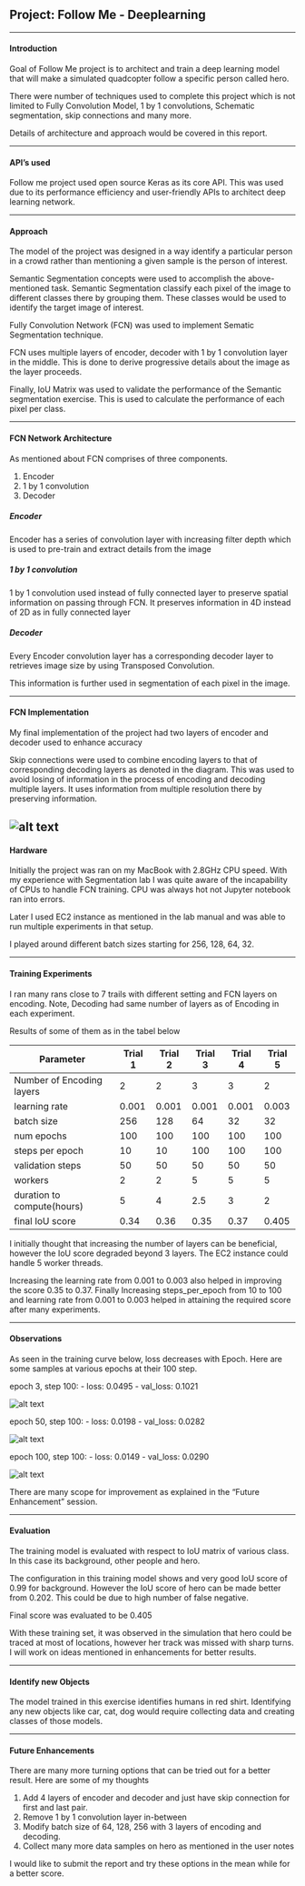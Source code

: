 ## Project: Follow Me - Deeplearning
---
[//]: # (Image References)

[fcn]: ./images/fcn.png
[epoch3]: ./images/epoch3_trainingcure_step100.png
[epoch50]: ./images/epoch50_trainingcure_step100.png
[epoch100]: ./images/epoch100_trainingcure_step100.png

#### Introduction
Goal of Follow Me project is to architect and train a deep learning model that will make a simulated quadcopter follow a specific person called hero.

There were number of techniques used to complete this project which is not limited to Fully Convolution Model, 1 by 1 convolutions, Schematic segmentation, skip connections and many more.

Details of architecture and approach would be covered in this report.

---


#### API’s used
Follow me project used open source Keras as its core API. This was used due to its performance efficiency and user-friendly APIs to architect deep learning network.

---


#### Approach
The model of the project was designed in a way identify a particular person in a crowd rather than mentioning a given sample is the person of interest.

Semantic Segmentation concepts were used to accomplish the above-mentioned task. Semantic Segmentation classify each pixel of the image to different classes there by grouping them. These classes would be used to identify the target image of interest.

Fully Convolution Network (FCN) was used to implement Sematic Segmentation technique. 

FCN uses multiple layers of encoder, decoder with 1 by 1 convolution layer in the middle.  This is done to derive progressive details about the image as the layer proceeds.

Finally, IoU Matrix was used to validate the performance of the Semantic segmentation exercise. This is used to calculate the performance of each pixel per class.

---


#### FCN Network Architecture
As mentioned about FCN comprises of three components.
1. Encoder
2. 1 by 1 convolution
3. Decoder

##### Encoder
Encoder has a series of convolution layer with increasing filter depth which is used to pre-train and extract details from the image

##### 1 by 1 convolution
1 by 1 convolution used instead of fully connected layer to preserve spatial information on passing through FCN. It preserves information in 4D instead of 2D as in fully connected layer

##### Decoder
Every Encoder convolution layer has a corresponding decoder layer to retrieves image size by using Transposed Convolution.

This information is further used in segmentation of each pixel in the image.

---


#### FCN Implementation
My final implementation of the project had two layers of encoder and decoder used to enhance accuracy

Skip connections were used to combine encoding layers to that of corresponding decoding layers as denoted in the diagram. This was used to avoid losing of information in the process of encoding and decoding multiple layers. It uses information from multiple resolution there by preserving information.

![alt text][fcn]
---


#### Hardware
Initially the project was ran on my MacBook with 2.8GHz CPU speed. With my experience with Segmentation lab I was quite aware of the incapability of CPUs to handle FCN training. CPU was always hot not Jupyter notebook ran into errors.

Later I used EC2 instance as mentioned in the lab manual and was able to run multiple experiments in that setup.

I played around different batch sizes starting for 256, 128, 64, 32. 

---


#### Training Experiments
I ran many rans close to 7 trails with different setting and FCN layers on encoding. 
Note, Decoding had same number of layers as of Encoding in each experiment.

Results of some of them as in the tabel below

Parameter                  | Trial 1 |  Trial 2    |  Trial 3   |  Trial 4   | Trial 5
---                        | ---     | ---         | ---        | ---        | ---
Number of Encoding layers  |   2     |  2          | 3          | 3          | 2
learning rate              | 0.001   | 0.001       | 0.001      | 0.001      | 0.003
batch size                 |  256    |  128        | 64         | 32         | 32
num epochs                 |  100    |  100        | 100        | 100        | 100
steps per epoch            |  10     |  10         | 100        | 100        | 100
validation steps           |  50     |  50         | 50         | 50         | 50
workers                    |  2      |  2          | 5          | 5          | 5
duration to compute(hours) |  5      |  4          | 2.5        | 3          | 2
final IoU score            |  0.34   |  0.36       | 0.35       | 0.37       | 0.405

I initially thought that increasing the number of layers can be beneficial, however the IoU score degraded beyond 3 layers. The EC2 instance could handle 5 worker threads.

Increasing the learning rate from 0.001 to 0.003 also helped in improving the score 0.35 to 0.37.
Finally Increasing steps_per_epoch from 10 to 100 and learning rate from 0.001 to 0.003 helped in attaining the required score after many experiments.

---


#### Observations
As seen in the training curve below, loss decreases with Epoch.
Here are some samples at various epochs at their 100 step.

epoch 3, step 100: - loss: 0.0495 - val_loss: 0.1021

![alt text][epoch3]


epoch 50, step 100: - loss: 0.0198 - val_loss: 0.0282

![alt text][epoch50]


epoch 100, step 100: - loss: 0.0149 - val_loss: 0.0290

![alt text][epoch100]


There are many scope for improvement as explained in the “Future Enhancement” session.

---


#### Evaluation
The training model is evaluated with respect to IoU matrix of various class. In this case its background, other people and hero.

The configuration in this training model shows and very good IoU score of 0.99 for background. However the IoU score of hero can be made better from 0.202. This could be due to high number of false negative.

Final score was evaluated to be 0.405

With these training set, it was observed in the simulation that hero could be traced at most of locations, however her track was missed with sharp turns. I will work on ideas mentioned in enhancements for better results.

---


#### Identify new Objects
The model trained in this exercise identifies humans in red shirt. Identifying any new objects like car, cat, dog would require collecting data and creating classes of those models.

---


#### Future Enhancements
There are many more turning options that can be tried out for a better result. Here are some of my thoughts
1. Add 4 layers of encoder and decoder and just have skip connection for first and last pair.
2. Remove 1 by 1 convolution layer in-between
3. Modify batch size of 64, 128, 256 with 3 layers of encoding and decoding.
4. Collect many more data samples on hero as mentioned in the user notes

I would like to submit the report and try these options in the mean while for a better score.
